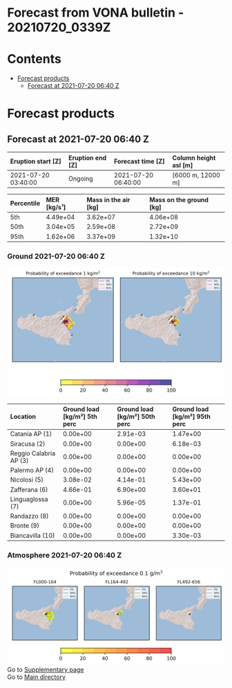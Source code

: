 
Forecast from VONA bulletin - 20210720_0339Z
============================================

Contents
========

* [Forecast products](#forecast-products)
	* [Forecast at 2021-07-20 06:40 Z](#forecast-at-2021-07-20-0640-z)

# Forecast products

## Forecast at 2021-07-20 06:40 Z
  

|Eruption start [Z]|Eruption end [Z]|Forecast time [Z]|Column height asl [m]|
| :--- | :--- | :--- | :--- |
|2021-07-20 03:40:00|Ongoing|2021-07-20 06:40:00|[6000 m, 12000 m]|
  
  

|Percentile|MER [kg/s¹]|Mass in the air [kg]|Mass on the ground [kg]|
| :--- | :--- | :--- | :--- |
|5th|4.49e+04|3.62e+07|4.06e+08|
|50th|3.04e+05|2.59e+08|2.72e+09|
|95th|1.62e+06|3.37e+09|1.32e+10|
  

### Ground 2021-07-20 06:40 Z
  
![](./figures/probability_grd_2021_07_20_0640_scenario_1.png)  
  
  
  
  
  
  
  
  
  

|Location|Ground load [kg/m²] 5th perc|Ground load [kg/m²] 50th perc|Ground load [kg/m²] 95th perc|
| :--- | :--- | :--- | :--- |
|Catania AP (1)|0.00e+00|2.91e-03|1.47e+00|
|Siracusa (2)|0.00e+00|0.00e+00|6.18e-03|
|Reggio Calabria AP (3)|0.00e+00|0.00e+00|0.00e+00|
|Palermo AP (4)|0.00e+00|0.00e+00|0.00e+00|
|Nicolosi (5)|3.08e-02|4.14e-01|5.43e+00|
|Zafferana (6)|4.66e-01|6.90e+00|3.60e+01|
|Linguaglossa (7)|0.00e+00|5.96e-05|1.37e-01|
|Randazzo (8)|0.00e+00|0.00e+00|0.00e+00|
|Bronte (9)|0.00e+00|0.00e+00|0.00e+00|
|Biancavilla (10)|0.00e+00|0.00e+00|3.30e-03|
  

### Atmosphere 2021-07-20 06:40 Z
  
![](./figures/probability_air_2021_07_20_0640_scenario_1_conclev_1.png)  
Go to [Supplementary page](Supplementary_page.md)  
Go to [Main directory](https://github.com/federicapardini/Real_time_ash_forecast)